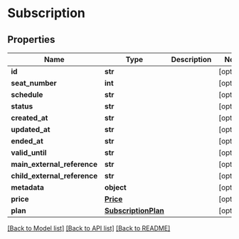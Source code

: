 # Subscription

## Properties
Name | Type | Description | Notes
------------ | ------------- | ------------- | -------------
**id** | **str** |  | [optional] 
**seat_number** | **int** |  | [optional] 
**schedule** | **str** |  | [optional] 
**status** | **str** |  | [optional] 
**created_at** | **str** |  | [optional] 
**updated_at** | **str** |  | [optional] 
**ended_at** | **str** |  | [optional] 
**valid_until** | **str** |  | [optional] 
**main_external_reference** | **str** |  | [optional] 
**child_external_reference** | **str** |  | [optional] 
**metadata** | **object** |  | [optional] 
**price** | [**Price**](Price.md) |  | [optional] 
**plan** | [**SubscriptionPlan**](SubscriptionPlan.md) |  | [optional] 

[[Back to Model list]](../README.md#documentation-for-models) [[Back to API list]](../README.md#documentation-for-api-endpoints) [[Back to README]](../README.md)

